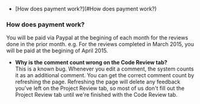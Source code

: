 * [How does payment work?](#How does payment work?)

### How does payment work?
  You will be paid via Paypal at the begining of each month for the reviews done in the prior month.
e.g. For the reviews completed in March 2015, you will be paid at the begining of April 2015.

* **Why is the comment count wrong on the Code Review tab?** <br>
  This is a known bug. Whenever you edit a comment, the system counts it as an additional comment. You
can get the correct comment count by refreshing the page. Refreshing the page will delete any feedback
you've left on the Project Review tab, so most of us don't fill out the Project Review tab until we're finished with the Code Review tab.

